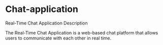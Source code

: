 # Chat-application
Real-Time Chat Application
Description

The Real-Time Chat Application is a web-based chat platform that allows users to communicate with each other in real time.

